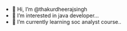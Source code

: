 - 👋 Hi, I’m @thakurdheerajsingh
- 👀 I’m interested in java developer...
- 🌱 I’m currently learning soc analyst course..

<!---
thakurdheerajsingh/thakurdheerajsingh is a ✨ special ✨ repository because its `README.md` (this file) appears on your GitHub profile.
You can click the Preview link to take a look at your changes.
--->
